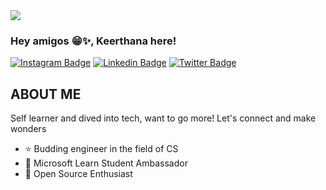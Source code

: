 <img align="center" src="https://media.giphy.com/media/RbDKaczqWovIugyJmW/giphy.gif"/>

### Hey amigos 😁✨, Keerthana here!

[![Instagram Badge](https://img.shields.io/badge/-keerthana_sathyakumar-orange?style=plastic-square&logo=instagram&logoColor=white&link=https://www.instagram.com/keerthana_sathyakumar/)](https://www.instagram.com/keerthana_sathyakumar/)
[![Linkedin Badge](https://img.shields.io/badge/-keerthana_sathyakumar-blue?style=plastic-square&logo=Linkedin&logoColor=white&link=https://www.linkedin.com/in/keerthana-sathyakumar-b59444217/)](https://www.linkedin.com/in/keerthana-sathyakumar-b59444217/)
[![Twitter Badge](https://img.shields.io/badge/-keerthana-blue?style=plastic-square&logo=twitter&logoColor=white&link=https://twitter.com/KeerthanaSathy3)](https://twitter.com/KeerthanaSathy3)




## ABOUT ME
Self learner and dived into tech, want to go more! Let's connect and make wonders

- ⭐ Budding engineer in the field of CS
- 🥳 Microsoft Learn Student Ambassador
- 🔭 Open Source Enthusiast




